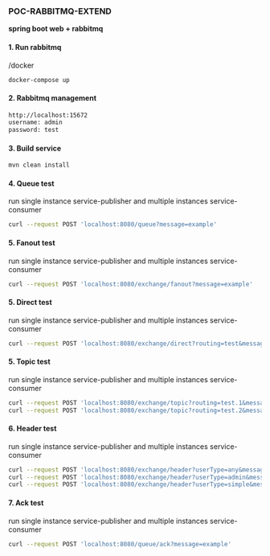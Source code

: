 ### **POC-RABBITMQ-EXTEND**
**spring boot web + rabbitmq**

#### 1. Run rabbitmq
/docker
```bash
docker-compose up
```

#### 2. Rabbitmq management
```bash
http://localhost:15672
username: admin
password: test
```

#### 3. Build service
```bash
mvn clean install
```

#### 4. Queue test
run single instance service-publisher and multiple instances service-consumer
```bash
curl --request POST 'localhost:8080/queue?message=example'
```

#### 5. Fanout test
run single instance service-publisher and multiple instances service-consumer
```bash
curl --request POST 'localhost:8080/exchange/fanout?message=example'
```

#### 5. Direct test
run single instance service-publisher and multiple instances service-consumer
```bash
curl --request POST 'localhost:8080/exchange/direct?routing=test&message=example'
```

#### 5. Topic test
run single instance service-publisher and multiple instances service-consumer
```bash
curl --request POST 'localhost:8080/exchange/topic?routing=test.1&message=example'
curl --request POST 'localhost:8080/exchange/topic?routing=test.2&message=example'
```

#### 6. Header test
run single instance service-publisher and multiple instances service-consumer
```bash
curl --request POST 'localhost:8080/exchange/header?userType=any&message=example'
curl --request POST 'localhost:8080/exchange/header?userType=admin&message=example'
curl --request POST 'localhost:8080/exchange/header?userType=simple&message=example'
```

#### 7. Ack test
run single instance service-publisher and multiple instances service-consumer
```bash
curl --request POST 'localhost:8080/queue/ack?message=example'
```
